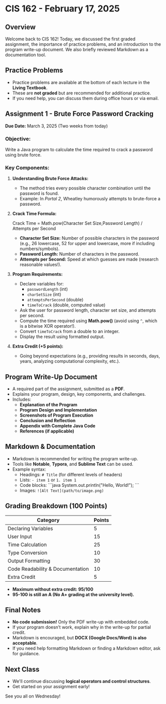 # CIS 162 - February 17, 2025

## Overview
Welcome back to CIS 162! Today, we discussed the first graded assignment, the importance of practice problems, and an introduction to the program write-up document. We also briefly reviewed Markdown as a documentation tool.

## **Practice Problems**
- Practice problems are available at the bottom of each lecture in the **Living Textbook**.
- These are **not graded** but are recommended for additional practice.
- If you need help, you can discuss them during office hours or via email.

## **Assignment 1 - Brute Force Password Cracking**
**Due Date:** March 3, 2025 (Two weeks from today)

### **Objective:**
Write a Java program to calculate the time required to crack a password using brute force.

### **Key Components:**
1. **Understanding Brute Force Attacks:**
    - The method tries every possible character combination until the password is found.
    - Example: In *Portal 2*, Wheatley humorously attempts to brute-force a password.

2. **Crack Time Formula:**

   Crack Time = Math.pow(Character Set Size,Password Length) / Attempts per Second

    - **Character Set Size:** Number of possible characters in the password (e.g., 26 lowercase, 52 for upper and lowercase, more if including numbers/symbols).
    - **Password Length:** Number of characters in the password.
    - **Attempts per Second:** Speed at which guesses are made (research reasonable values!).

3. **Program Requirements:**
    - Declare variables for:
        - `passwordLength` (int)
        - `charSetSize` (int)
        - `attemptsPerSecond` (double)
        - `timeToCrack` (double, computed value)
    - Ask the user for password length, character set size, and attempts per second.
    - Compute the time required using **Math.pow()** (avoid using `^`, which is a bitwise XOR operator!).
    - Convert `timeToCrack` from a double to an integer.
    - Display the result using formatted output.

4. **Extra Credit (+5 points):**
    - Going beyond expectations (e.g., providing results in seconds, days, years, analyzing computational complexity, etc.).

## **Program Write-Up Document**
- A required part of the assignment, submitted as a **PDF**.
- Explains your program, design, key components, and challenges.
- Includes:
    - **Explanation of the Program**
    - **Program Design and Implementation**
    - **Screenshots of Program Execution**
    - **Conclusion and Reflection**
    - **Appendix with Complete Java Code**
    - **References (if applicable)**

## **Markdown & Documentation**
- Markdown is recommended for writing the program write-up.
- Tools like **Notable**, **Typora**, and **Sublime Text** can be used.
- Example syntax:
    - Headings: `# Title` (for different levels of headers)
    - Lists: `- item 1` or `1. item 1`
    - Code blocks: \`\`\`java
      System.out.println("Hello, World!");
      \`\`\`
    - Images: `![Alt Text](path/to/image.png)`

## **Grading Breakdown (100 Points)**
| Category | Points |
|----------|--------|
| Declaring Variables | 5 |
| User Input | 15 |
| Time Calculation | 25 |
| Type Conversion | 10 |
| Output Formatting | 30 |
| Code Readability & Documentation | 10 |
| Extra Credit | 5 |

- **Maximum without extra credit: 95/100**
- **95-100 is still an A (No A+ grading at the university level).**

## **Final Notes**
- **No code submission!** Only the PDF write-up with embedded code.
- If your program doesn’t work, explain why in the write-up for partial credit.
- Markdown is encouraged, but **DOCX (Google Docs/Word) is also acceptable**.
- If you need help formatting Markdown or finding a Markdown editor, ask for guidance.

## **Next Class**
- We'll continue discussing **logical operators and control structures**.
- Get started on your assignment early!

See you all on Wednesday!
